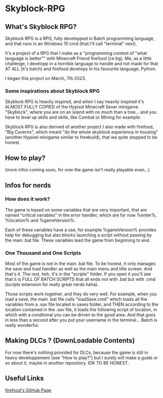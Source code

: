 # Skyblock-RPG

## What's Skyblock RPG?
Skyblock RPG is a RPG, fully developped in Batch programming language, and that runs in an Windows 10 cmd (that I'll call "terminal" next).

It's a project of a RPG that I make as a "programming contest of "what language is better"" with Minecraft Friend firefood (ce bg). Me, as a little challenge, I developp in a horrible language to handle and not made for that AT ALL (it's batch) and firefood develops in his favourite language, Python.

I began this project on March, 7th 2023.

### Some inspirations about Skyblock RPG
Skyblock RPG is heavily inspired, and when I say heavily inspired it's ALMOST FULLY COPIED of the Hypixel Minecraft Sever minigame "Skyblock", where you are on an island with no much than a tree... and you have to level up skills and skills, like Combat or Mining for example.

Skyblock RPG is also derived of another project I also made with firefood, "Big Caverns", which meant "do the whole skyblock experience in housing" (another Hypixel minigame similar to freebuild), that we quite stopped to be honest.

## How to play?
(more infos coming soon, for now the game isn't really playable even...)

## Infos for nerds
### How does it work?
The game is based on some variables that are very important, that are named "critical variables" in the error handler, which are for now %enter%, %location% and %gameVersion%.

Each of these variables have a use, for example %gameVersion% provides help for debugging but also blocks launching a script without passing by the main .bat file.
These variables lead the game from beginning to end.

### One Thousand and One Scripts
Most of the game is not in the main .bat file. To be honest, it only manages the save and load handler as well as the main menu and title screen. And that's it. The rest, heh, it's in the "scripts" folder. If you open it you'll see that it is FULL OF BATCH SCRIPTS that all ends not with .bat but with .cmd (scripts extension for really great nerds haha).

Those scripts work together, and they do very well. For example, when you load a save, the main .bat file calls "loadSave.cmd" which loads all the variables from a .sav file located in saves folder, and THEN according to the location contained in the .sav file, it loads the following script of location, in which with a condtional you can be driven to the good area. And that goes in less than a second after you put your username in the terminal... Batch is really wonderful.

## Making DLCs ? (DownLoadable Contents)
For now there's nothing provided for DLCs, because the game is still in heavy developpement (see "How to play?") but I surely will make a guide or so about it, maybe in another repository. IDK TO BE HONEST.

## Useful Links
[firefood's GitHub Page]("https://github.com/caca63/")
